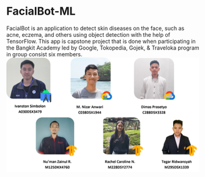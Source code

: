 # FacialBot-ML
FacialBot is an application to detect skin diseases on the face, such as acne, eczema, and others using object detection with the help of TensorFlow. This app is capstone project that is done when participating in the Bangkit Academy led by Google, Tokopedia, Gojek, & Traveloka program in group consist six members.
![alt text](https://github.com/tegarridwansyah/-ML-FacialBot-Bangkit/blob/main/drive-download-20230601T031056Z-001/members.png)
